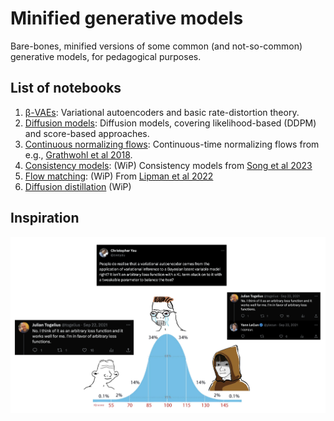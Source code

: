# Minified generative models

Bare-bones, minified versions of some common (and not-so-common) generative models, for pedagogical purposes.

## List of notebooks

1. [β-VAEs](01_beta_vae.ipynb): Variational autoencoders and basic rate-distortion theory.
2. [Diffusion models](02_diffusion.ipynb): Diffusion models, covering likelihood-based (DDPM) and score-based approaches.
3. [Continuous normalizing flows](03_continuous_normalizing_flows.ipynb): Continuous-time normalizing flows from e.g., [Grathwohl et al 2018](https://arxiv.org/abs/1810.01367).
4. [Consistency models](04_consistency_models.ipynb): (WiP) Consistency models from [Song et al 2023](https://arxiv.org/abs/2303.01469)
5. [Flow matching](05_flow_matching.ipynb): (WiP) From [Lipman et al 2022](https://arxiv.org/abs/2210.02747)
6. [Diffusion distillation](06_diffusion_distillation.ipynb) (WiP)

## Inspiration

![assets/midwit.pngs](assets/midwit.png)
